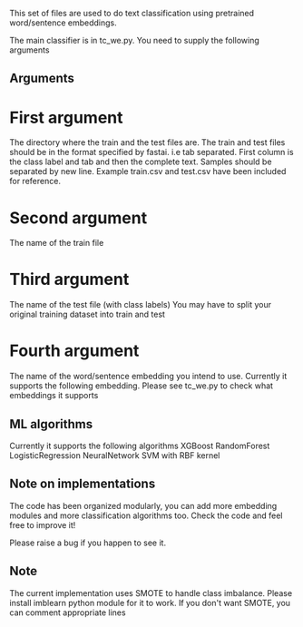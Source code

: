 This set of files are used to do text classification using pretrained word/sentence embeddings.

The main classifier is in tc\_we.py. You need to supply the following arguments
## Arguments

# First argument
The directory where the train and the test files are. The train and test files 
should be in the format specified by fastai. i.e tab separated. First column is 
the class label and tab and then the complete text. Samples should be separated 
by new line. Example train.csv and test.csv have been included for reference.

# Second argument
The name of the train file

# Third argument
The name of the test file (with class labels)
You may have to split your original training dataset into train and test

# Fourth argument
The name of the word/sentence embedding you intend to use. Currently it supports
the following embedding. Please see tc\_we.py to check what embeddings it supports



## ML algorithms
Currently it supports the following algorithms
XGBoost
RandomForest
LogisticRegression
NeuralNetwork
SVM with RBF kernel


## Note on implementations
The code has been organized modularly, you can add more embedding modules and 
more classification algorithms too. Check the code and feel free to improve it!

Please raise a bug if you happen to see it.

## Note
The current implementation uses SMOTE to handle class imbalance. Please install 
imblearn python module for it to work. If you don't want SMOTE, you can comment
appropriate lines
